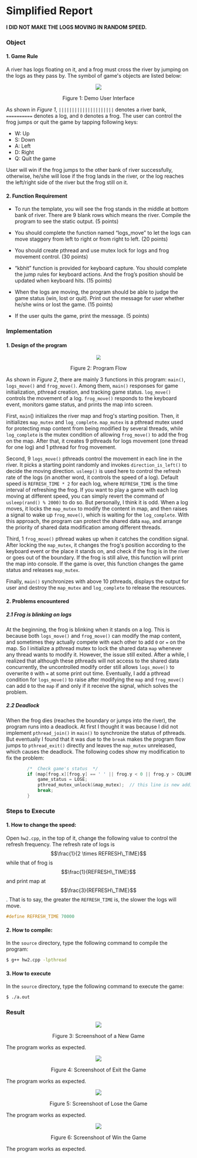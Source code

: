 #  Simplified Report

**I DID NOT MAKE THE LOGS MOVING IN RANDOM SPEED.**

### Object

#### 1. Game Rule

A river has logs floating on it, and a frog must cross the river by jumping on the logs as they pass by. The symbol of game's objects are listed below:

<p align="center"><img src="README.assets/Screen Shot 2018-10-28 at 14.25.13.png"></p>

<p align="center">Figure 1: Demo User Interface</p>

As shown in *Figure 1*, `|||||||||||||||||||||` denotes a river bank, `==========` denotes a log, and `0` denotes a frog. The user can control the frog jumps or quit the game by tapping following keys:

- W: Up
- S: Down
- A: Left
- D: Right
- Q: Quit the game

User will win if the frog jumps to the other bank of river successfully, otherwise, he/she will lose if the frog lands in the river, or the log reaches the left/right side of the river but the frog still on it. 



#### 2. Function Requirement

- To run the template, you will see the frog stands in the middle at bottom bank of river. There are 9 blank rows which means the river. Compile the program to see the static output. (5 points) 

- You should complete the function named “logs_move” to let the logs can move staggery from left to right or from right to left. (20 points) 
- You should create pthread and use mutex lock for logs and frog movement control. (30 points) 
- “kbhit” function is provided for keyboard capture. You should complete the jump rules for keyboard actions. And the frog’s position should be updated when keyboard hits. (15 points) 
- When the logs are moving, the program should be able to judge the game status (win, lost or quit). Print out the message for user whether he/she wins or lost the game. (15 points) 
- If the user quits the game, print the message. (5 points) 

### Implementation

#### 1. Design of the program

<p align="center"><img src="../../../../Downloads/CSC%203150%20A2%20ProgramFlow-3.jpg" style="zoom:80%"></p>

<p align="center">Figure 2: Program Flow</p>

As shown in *Figure 2*, there are mainly 3 functions in this program: `main()`, `logs_move()` and `frog_move()`. Among them, `main()` responses for game initialization, pthread creation, and tracking game status. `log_move()` controls the movement of a log. `frog_move()` responds to the keyboard event, monitors game status, and prints the map into screen.

First, `main`() initializes the river map and frog's starting position. Then, it initializes `map_mutex` and `log_complete`. `map_mutex` is a pthread mutex used for protecting map content from being modified by several threads, while `log_complete` is the mutex condition of allowing `frog_move()` to add the frog on the map. After that, it creates 9 pthreads for logs movement (one thread for one log) and 1 pthread for frog movement. 

Second, 9 `logs_move()` pthreads control the movement in each line in the river. It picks a starting point randomly and invokes `direction_is_left()` to decide the moving direction. `usleep()` is used here to control the refresh rate of the logs (in another word, it controls the speed of a log). Default speed is `REFRESH_TIME * 2` for each log, where `REFRESH_TIME` is the time interval of refreshing the frog. If you want to play a game with each log moving at different speed, you can simply revert the command of `usleep(rand() % 2000)` to do so. But personally, I think it is odd. When a log moves, it locks the `map_mutex` to modify the content in map, and then raises a signal to wake up `frog_move()`, which is waiting for the `log_complete`. With this approach, the program can protect the shared data `map`, and arrange the priority of shared data modification among different threads.

Third, 1 `frog_move()` pthread wakes up when it catches the condition signal. After locking the `map_mutex`, it changes the frog's position according to the keyboard event or the place it stands on, and check if the frog is in the river or goes out of the boundary. If the frog is still alive, this function will print the map into console. If the game is over, this function changes the game status and releases `map_mutex`.

Finally, `main()` synchronizes with above 10 pthreads, displays the output for user and destroy the `map_mutex` and `log_complete` to release the resources.



#### 2. Problems encountered

##### 2.1 Frog is blinking on logs

At the beginning, the frog is blinking when it stands on a log. This is because both `logs_move()` and `frog_move()` can modify the map content, and sometimes they actually compete with each other to add `0` or `=` on the map. So I initialize a pthread mutex to lock the shared data `map` whenever any thread wants to modify it. However, the issue still exited. After a while, I realized that although these pthreads will not access to the shared data concurrently, the uncontrolled modify order still allows `logs_move()` to overwrite `0` with `=` at some print out time. Eventually, I add a pthread condition for `logs_move()` to raise after modifying the `map` and `frog_move()` can add `0` to the `map` if and only if it receive the signal, which solves the problem.  

##### 2.2 Deadlock

When the frog dies (reaches the boundary or jumps into the river), the program runs into a deadlock. At first I thought it was because I did not implement `pthread_join()` in `main()` to synchronize the status of pthreads. But eventually I found that it was due to the `break` makes the program flow jumps to `pthread_exit()` directly and leaves the `map_mutex` unreleased, which causes the deadlock. The following codes show my modification to fix the problem:

```c++
        /*  Check game's status  */
        if (map[frog.x][frog.y] == ' ' || frog.y < 0 || frog.y > COLUMN - 2) {  // frog dies
            game_status = LOSE;
            pthread_mutex_unlock(&map_mutex);  // this line is new adding
            break;
        }
```



### Steps to Execute

#### 1. How to change the speed:

Open `hw2.cpp`, in the top of it, change the following value to control the refresh frequency. The refresh rate of logs is $$\frac{1}{2 \times REFRESH\_TIME}$$ while that of frog is $$\frac{1}{REFRESH\_TIME}$$ and print map at $$\frac{3}{REFRESH\_TIME}$$. That is to say, the greater the `REFRESH_TIME` is, the slower the logs will move. 

```C++
#define REFRESH_TIME 70000
```

#### 2. How to compile:

In the `source` directory, type the following command to compile the program:

```bash
$ g++ hw2.cpp -lpthread
```

#### 3. How to execute

In the `source` directory, type the following command to execute the game:

```bash
$ ./a.out
```



### Result

<p align="center"><img src="README.assets/image-20181028164514975.png"></p>

<p align="center">Figure 3: Screenshoot of a New Game</p>

The program works as expected.

<p align="center"><img src="README.assets/image-20181028164714007.png"></p>

<p align="center">Figure 4: Screenshoot of Exit the Game</p>

The program works as expected.

<p align="center"><img src="README.assets/image-20181028164639824.png"></p>

<p align="center">Figure 5: Screenshoot of Lose the Game</p>

The program works as expected.

<p align="center"><img src="README.assets/image-20181028164858619.png"></p>

<p align="center">Figure 6: Screenshoot of Win the Game</p>

The program works as expected.